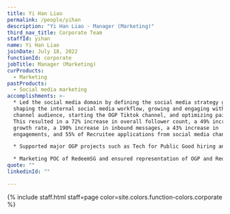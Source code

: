 ```yaml
---
title: Yi Han Liao
permalink: /people/yihan
description: "Yi Han Liao - Manager (Marketing)"
third_nav_title: Corporate Team
staffId: yihan
name: Yi Han Liao
joinDate: July 18, 2022
functionId: corporate
jobTitle: Manager (Marketing)
curProducts:
  - Marketing
pastProducts:
  - Social media marketing
accomplishments: >-
  * Led the social media domain by defining the social media strategy guide,
  shaping the internal social media workflow, growing and engaging with the
  channel audience, starting the OGP Tiktok channel, and optimizing paid ads.
  This resulted in a 72% increase in overall follower count, a 49% increase in
  growth rate, a 190% increase in inbound messages, a 43% increase in
  engagements, and 55% of Recruitee applications from social media channels

  * Supported major OGP projects such as Tech for Public Good hiring and Hack for Public Good by creating hiring content, running highly customized targeted ads, and promoting demo day livestream to the general public. Social media contributed to 56% of the tech hiring microsite traffic and 40% of the interest form submissions. Social media also contributed to 51% of the demo day interest form traffic, while 20% of the sign-ups were from the general public

  * Marketing POC of RedeemSG and ensured representation of OGP and RedeemSG on CDC materials, increased awareness of Redeem and association with OGP through social media, and strategised a marketing plan for future growth of RedeemSG. This helped increase OGP’s credibility among the general public as the team behind the successful CDC campaign
quote: ""
linkedinId: ""

---
```


{% include staff.html staff=page color=site.colors.function-colors.corporate %}
